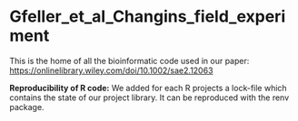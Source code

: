 # Gfeller_et_al_Changins_field_experiment
This is the home of all the bioinformatic code used in our paper: https://onlinelibrary.wiley.com/doi/10.1002/sae2.12063

**Reproducibility of R code:** We added for each R projects a lock-file which contains the state of our project library. It can be reproduced with the renv package.

